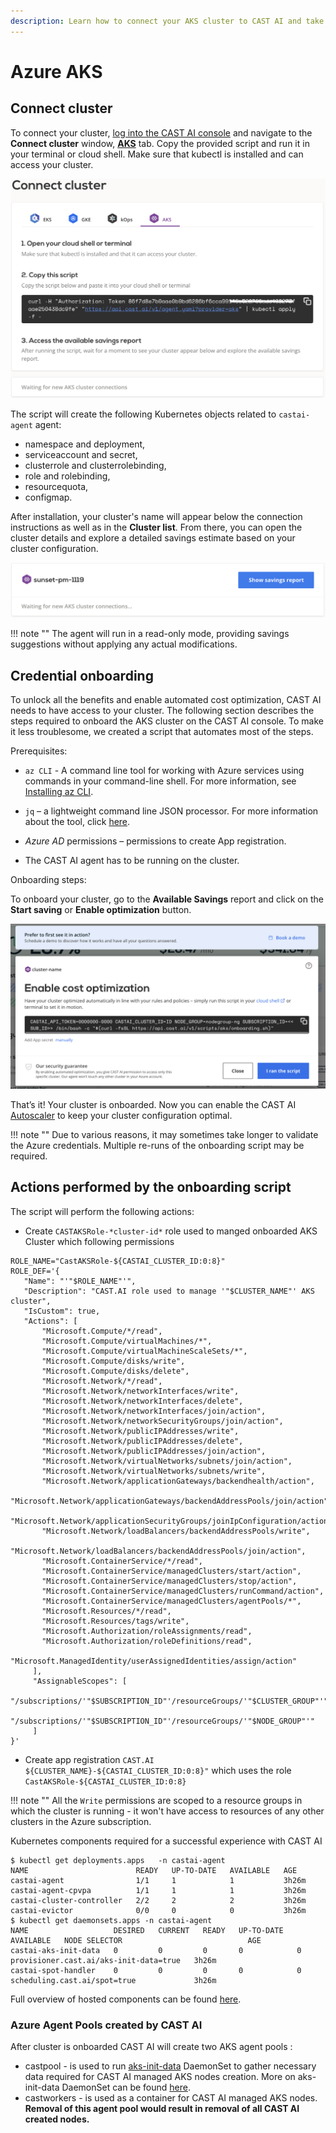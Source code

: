 ```yaml
---
description: Learn how to connect your AKS cluster to CAST AI and take control of your cloud costs.
---
```


# Azure AKS

## Connect cluster

To connect your cluster, [log into the CAST AI console](https://console.cast.ai/external-clusters/new) and navigate to the **Connect cluster** window, [**AKS**](https://console.cast.ai/external-clusters/new#aks) tab. Copy the provided script and run it in your terminal or cloud shell. Make sure that kubectl is installed and can access your cluster.

![img.png](../screenshots/connect-aks-1.png)

The script will create the following Kubernetes objects related to `castai-agent` agent:

- namespace and deployment,
- serviceaccount and secret,
- clusterrole and clusterrolebinding,
- role and rolebinding,
- resourcequota,
- configmap.

After installation, your cluster's name will appear below the connection instructions as well as in the **Cluster list**. From there, you can open the cluster details and explore a detailed savings estimate based on your cluster configuration.

![img.png](../screenshots/connect-aks-2.png)

!!! note ""
    The agent will run in a read-only mode, providing savings suggestions without applying any actual modifications.

## Credential onboarding

To unlock all the benefits and enable automated cost optimization, CAST AI needs to have access to your cluster. The following
section describes the steps required to onboard the AKS cluster on the CAST AI console. To make it less troublesome, we created
a script that automates most of the steps.

Prerequisites:

- `az CLI` - A command line tool for working with Azure services using commands in your command-line shell. For more
  information, see [Installing az CLI](https://learn.microsoft.com/en-us/cli/azure/install-azure-cli).

- `jq` – a lightweight command line JSON processor. For more information about the tool, click [here](https://stedolan.github.io/jq/).

- *Azure AD* permissions – permissions to create App registration.

- The CAST AI agent has to be running on the cluster.

Onboarding steps:

To onboard your cluster, go to the **Available Savings** report and click on the **Start saving** or **Enable optimization** button.

![img.png](../screenshots/connect-aks-3.png)

That’s it! Your cluster is onboarded. Now you can enable the CAST AI [Autoscaler](../../product-overview/console/autoscaler.md) to keep your cluster configuration optimal.

!!! note ""
   Due to various reasons, it may sometimes take longer to validate the Azure credentials. Multiple re-runs of the onboarding script may be required.  

## Actions performed by the onboarding script

The script will perform the following actions:

- Create `CASTAKSRole-*cluster-id*` role used to manged onboarded AKS Cluster which following permissions

```shell
ROLE_NAME="CastAKSRole-${CASTAI_CLUSTER_ID:0:8}"
ROLE_DEF='{
   "Name": "'"$ROLE_NAME"'",
   "Description": "CAST.AI role used to manage '"$CLUSTER_NAME"' AKS cluster",
   "IsCustom": true,
   "Actions": [
       "Microsoft.Compute/*/read",
       "Microsoft.Compute/virtualMachines/*",
       "Microsoft.Compute/virtualMachineScaleSets/*",
       "Microsoft.Compute/disks/write",
       "Microsoft.Compute/disks/delete",
       "Microsoft.Network/*/read",
       "Microsoft.Network/networkInterfaces/write",
       "Microsoft.Network/networkInterfaces/delete",
       "Microsoft.Network/networkInterfaces/join/action",
       "Microsoft.Network/networkSecurityGroups/join/action",
       "Microsoft.Network/publicIPAddresses/write",
       "Microsoft.Network/publicIPAddresses/delete",
       "Microsoft.Network/publicIPAddresses/join/action",
       "Microsoft.Network/virtualNetworks/subnets/join/action",
       "Microsoft.Network/virtualNetworks/subnets/write",
       "Microsoft.Network/applicationGateways/backendhealth/action",
       "Microsoft.Network/applicationGateways/backendAddressPools/join/action",
       "Microsoft.Network/applicationSecurityGroups/joinIpConfiguration/action",
       "Microsoft.Network/loadBalancers/backendAddressPools/write",
       "Microsoft.Network/loadBalancers/backendAddressPools/join/action",
       "Microsoft.ContainerService/*/read",
       "Microsoft.ContainerService/managedClusters/start/action",
       "Microsoft.ContainerService/managedClusters/stop/action",
       "Microsoft.ContainerService/managedClusters/runCommand/action",
       "Microsoft.ContainerService/managedClusters/agentPools/*",
       "Microsoft.Resources/*/read",
       "Microsoft.Resources/tags/write",
       "Microsoft.Authorization/roleAssignments/read",
       "Microsoft.Authorization/roleDefinitions/read",
       "Microsoft.ManagedIdentity/userAssignedIdentities/assign/action"
     ],
     "AssignableScopes": [
       "/subscriptions/'"$SUBSCRIPTION_ID"'/resourceGroups/'"$CLUSTER_GROUP"'",
       "/subscriptions/'"$SUBSCRIPTION_ID"'/resourceGroups/'"$NODE_GROUP"'"
     ]
}'
```

- Create app registration `CAST.AI ${CLUSTER_NAME}-${CASTAI_CLUSTER_ID:0:8}"` which uses the role `CastAKSRole-${CASTAI_CLUSTER_ID:0:8}`

!!! note ""
    All the `Write` permissions are scoped to a resource groups in which the cluster is running - it won't have access to resources of any other clusters in the Azure subscription.

Kubernetes components required for a successful experience with CAST AI

```shell
$ kubectl get deployments.apps   -n castai-agent
NAME                        READY   UP-TO-DATE   AVAILABLE   AGE
castai-agent                1/1     1            1           3h26m
castai-agent-cpvpa          1/1     1            1           3h26m
castai-cluster-controller   2/2     2            2           3h26m
castai-evictor              0/0     0            0           3h26m
$ kubectl get daemonsets.apps -n castai-agent
NAME                   DESIRED   CURRENT   READY   UP-TO-DATE   AVAILABLE   NODE SELECTOR                            AGE
castai-aks-init-data   0         0         0       0            0           provisioner.cast.ai/aks-init-data=true   3h26m
castai-spot-handler    0         0         0       0            0           scheduling.cast.ai/spot=true             3h26m
```

Full overview of hosted components can be found [here](../../product-overview/hosted-components.md).

### Azure Agent Pools created by CAST AI

After cluster is onboarded CAST AI will create two AKS agent pools :

- castpool - is used to run [aks-init-data](https://github.com/castai/cluster-controller/tree/main/aks) DaemonSet to gather necessary data required for CAST AI managed AKS nodes creation. More on aks-init-data DaemonSet can be found [here](../../product-overview/hosted-components.md#phase-2-components-cluster-controller-evictor-spot-handler-aks-init-data).
- castworkers - is used as a container for CAST AI managed AKS nodes. **Removal of this agent pool would result in removal of all CAST AI created nodes.**
